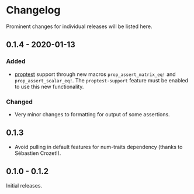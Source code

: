 # Changelog

Prominent changes for individual releases will be listed here.

## 0.1.4 - 2020-01-13

### Added

- [proptest](https://crates.io/crates/proptest) support through new macros `prop_assert_matrix_eq!`
  and `prop_assert_scalar_eq!`. The `proptest-support` feature must be enabled to use this new
  functionality.

### Changed

- Very minor changes to formatting for output of some assertions.

## 0.1.3

- Avoid pulling in default features for num-traits dependency (thanks to Sébastien Crozet!).

## 0.1.0 - 0.1.2

Initial releases.
